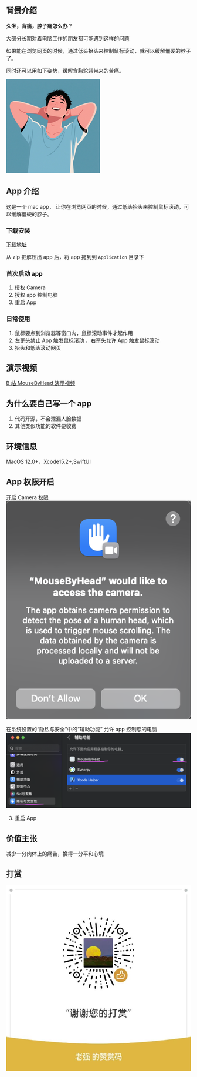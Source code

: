 ## 背景介绍

**久坐，背痛，脖子痛怎么办**？

大部分长期对着电脑工作的朋友都可能遇到这样的问题

如果能在浏览网页的时候，通过低头抬头来控制鼠标滚动，就可以缓解僵硬的脖子了。

同时还可以用如下姿势，缓解含胸驼背带来的苦痛。

![appicon](./img/icon_256.png)

## App 介绍

这是一个 mac app， 让你在浏览网页的时候，通过低头抬头来控制鼠标滚动，可以缓解僵硬的脖子。

### 下载安装

[下载地址](https://github.com/user-attachments/files/20064669/MouseByHead.zip)

从 zip 把解压出 app 后，将 app 拖到到 `Application` 目录下

### 首次启动 app

1. 授权 Camera
2. 授权 app 控制电脑
3. 重启 App

### 日常使用

1. 鼠标要点到浏览器等窗口内，鼠标滚动事件才起作用
2. 左歪头禁止 App 触发鼠标滚动 ，右歪头允许 App 触发鼠标滚动
3. 抬头和低头滚动网页

## 演示视频

[B 站 MouseByHead 演示视频](https://www.bilibili.com/video/BV1fwVAzREFr/)

## 为什么要自己写一个 app

1. 代码开源，不会泄漏人脸数据
2. 其他类似功能的软件要收费

## 环境信息

MacOS 12.0+，Xcode15.2+,SwiftUI

## App 权限开启

开启 Camera 权限
![camera](./img/en_camera.png)

在系统设置的“隐私与安全”中的“辅助功能” 允许 app 控制您的电脑
![](./img/set.png)

3. 重启 App

## 价值主张

减少一分肉体上的痛苦，换得一分平和心境

## 打赏

![zs](./img/lqzs.JPG)
